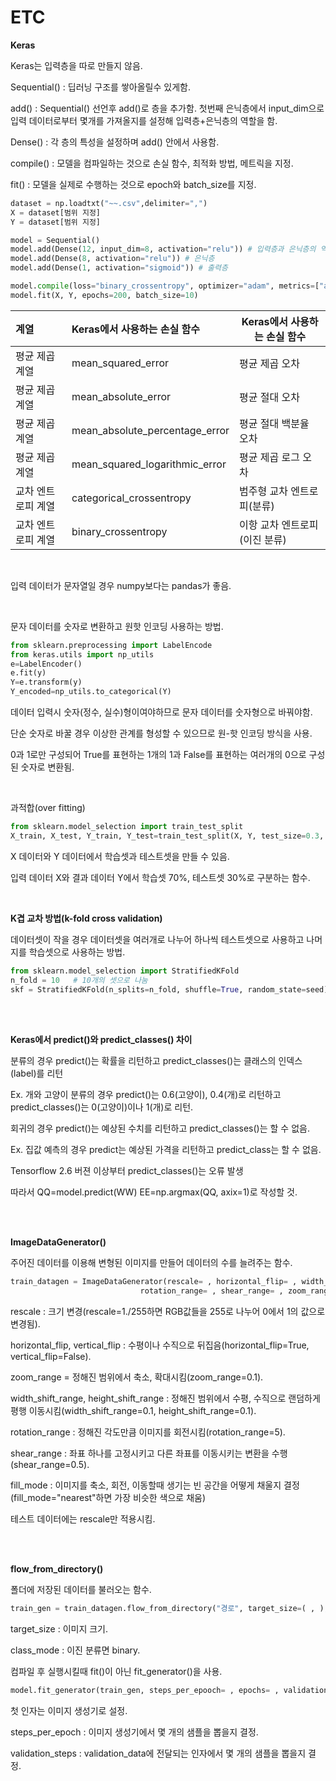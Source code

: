 # ETC

**Keras**

Keras는 입력층을 따로 만들지 않음.

Sequential() : 딥러닝 구조를 쌓아올릴수 있게함.

add() : Sequential() 선언후 add()로 층을 추가함. 첫번째 은닉층에서 input_dim으로 입력 데이터로부터 몇개를 가져올지를 설정해 입력층+은닉층의 역할을 함.

Dense() : 각 층의 특성을 설정하며 add() 안에서 사용함.

compile() : 모델을 컴파일하는 것으로 손실 함수, 최적화 방법, 메트릭을 지정.

fit() : 모델을 실제로 수행하는 것으로 epoch와 batch_size를 지정.

```python
dataset = np.loadtxt("~~.csv",delimiter=",")
X = dataset[범위 지정]
Y = dataset[범위 지정]

model = Sequential()
model.add(Dense(12, input_dim=8, activation="relu")) # 입력층과 은닉층의 역할
model.add(Dense(8, activation="relu")) # 은닉층
model.add(Dense(1, activation="sigmoid")) # 출력층

model.compile(loss="binary_crossentropy", optimizer="adam", metrics=["accuracy"])
model.fit(X, Y, epochs=200, batch_size=10)
```



| 계열         | Keras에서 사용하는 손실 함수             | Keras에서 사용하는 손실 함수 |
| :--------- | :----------------------------- | ------------------ |
| 평균 제곱 계열   | mean_squared_error             | 평균 제곱 오차           |
| 평균 제곱 계열   | mean_absolute_error            | 평균 절대 오차           |
| 평균 제곱 계열   | mean_absolute_percentage_error | 평균 절대 백분율 오차       |
| 평균 제곱 계열   | mean_squared_logarithmic_error | 평균 제곱 로그 오차        |
| 교차 엔트로피 계열 | categorical_crossentropy       | 범주형 교차 엔트로피(분류)    |
| 교차 엔트로피 계열 | binary_crossentropy            | 이항 교차 엔트로피(이진 분류)  |

<br>

입력 데이터가 문자열일 경우 numpy보다는 pandas가 좋음.

<br>

문자 데이터를 숫자로 변환하고 원핫 인코딩 사용하는 방법.

```python
from sklearn.preprocessing import LabelEncode
from keras.utils import np_utils
e=LabelEncoder()
e.fit(y)
Y=e.transform(y)
Y_encoded=np_utils.to_categorical(Y)
```

데이터 입력시 숫자(정수, 실수)형이여야하므로 문자 데이터를 숫자형으로 바꿔야함.

단순 숫자로 바꿀 경우 이상한 관계를 형성할 수 있으므로 원-핫 인코딩 방식을 사용.

0과 1로만 구성되어 True를 표현하는 1개의 1과 False를 표현하는 여러개의 0으로 구성된 숫자로 변환됨.

<br>

과적합(over fitting)

```python
from sklearn.model_selection import train_test_split
X_train, X_test, Y_train, Y_test=train_test_split(X, Y, test_size=0.3, random_state=seed) 
```

X 데이터와 Y 데이터에서 학습셋과 테스트셋을 만들 수 있음.

입력 데이터 X와 결과 데이터 Y에서 학습셋 70%, 테스트셋 30%로 구분하는 함수. 

<br>

**K겹 교차 방법(k-fold cross validation)**

데이터셋이 작을 경우 데이터셋을 여러개로 나누어 하나씩 테스트셋으로 사용하고 나머지를 학습셋으로 사용하는 방법.

```python
from sklearn.model_selection import StratifiedKFold
n_fold = 10   # 10개의 셋으로 나눔
skf = StratifiedKFold(n_splits=n_fold, shuffle=True, random_state=seed)
```

 <br>

<br>

**Keras에서 predict()와 predict_classes() 차이**

분류의 경우 predict()는 확률을 리턴하고 predict_classes()는 클래스의 인덱스(label)를 리턴

Ex. 개와 고양이 분류의 경우 predict()는 0.6(고양이), 0.4(개)로 리턴하고 predict_classes()는 0(고양이)이나 1(개)로 리턴.

회귀의 경우 predict()는 예상된 수치를 리턴하고 predict_classes()는 할 수 없음.

Ex. 집값 예측의 경우 predict는 예상된 가격을 리턴하고 predict_class는 할 수 없음.

Tensorflow 2.6 버젼 이상부터 predict_classes()는 오류 발생

따라서 QQ=model.predict(WW)     EE=np.argmax(QQ, axix=1)로 작성할 것.

<br>

<br>

**ImageDataGenerator()**

주어진 데이터를 이용해 변형된 이미지를 만들어 데이터의 수를 늘려주는 함수.

```python
train_datagen = ImageDataGenerator(rescale= , horizontal_flip= , width_shift_range= , height_shift_range= , 
                             rotation_range= , shear_range= , zoom_range= , vertical_flip= , fill_mode= )
```

rescale : 크기 변경(rescale=1./255하면 RGB값들을 255로 나누어 0에서 1의 값으로 변경됨).

horizontal_flip, vertical_flip : 수평이나 수직으로 뒤집음(horizontal_flip=True, vertical_flip=False).

zoom_range = 정해진 범위에서 축소, 확대시킴(zoom_range=0.1).

width_shift_range, height_shift_range : 정해진 범위에서 수평, 수직으로 랜덤하게 평행 이동시킴(width_shift_range=0.1, height_shift_range=0.1).

rotation_range : 정해진 각도만큼 이미지를 회전시킴(rotation_range=5).

shear_range : 좌표 하나를 고정시키고 다른 좌표를 이동시키는 변환을 수행(shear_range=0.5).

fill_mode : 이미지를 축소, 회전, 이동할때 생기는 빈 공간을 어떻게 채울지 결정(fill_mode="nearest"하면 가장 비슷한 색으로 채움)

테스트 데이터에는 rescale만 적용시킴.

<br>

<br>

**flow_from_directory()**

폴더에 저장된 데이터를 불러오는 함수.

```python
train_gen = train_datagen.flow_from_directory("경로", target_size=( , ), batch_szie= , class_mode=" ")
```

target_size : 이미지 크기.

class_mode : 이진 분류면 binary.

컴파일 후 실행시킬때 fit()이 아닌 fit_generator()을 사용.

```python
model.fit_generator(train_gen, steps_per_epooch= , epochs= , validation_data= , validation_steps= )
```

첫 인자는 이미지 생성기로 설정.

steps_per_epoch : 이미지 생성기에서 몇 개의 샘플을 뽑을지 결정.

validation_steps : validation_data에 전달되는 인자에서 몇 개의 샘플을 뽑을지 결정.

